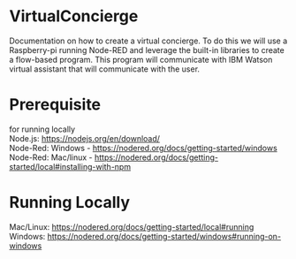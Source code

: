 # VirtualConcierge
Documentation on how to create a virtual concierge. To do this we will use a Raspberry-pi running Node-RED and leverage the built-in libraries to create a flow-based program. This program will communicate with IBM Watson virtual assistant that will communicate with the user.

# Prerequisite
for running locally <br />
Node.js: https://nodejs.org/en/download/ <br />
Node-Red: Windows - https://nodered.org/docs/getting-started/windows <br />
Node-Red: Mac/linux - https://nodered.org/docs/getting-started/local#installing-with-npm

# Running Locally
Mac/Linux: https://nodered.org/docs/getting-started/local#running <br />
Windows: https://nodered.org/docs/getting-started/windows#running-on-windows
